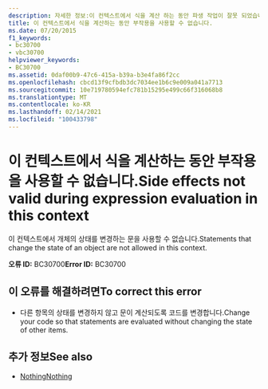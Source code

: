 ```yaml
---
description: 자세한 정보:이 컨텍스트에서 식을 계산 하는 동안 파생 작업이 잘못 되었습니다.
title: 이 컨텍스트에서 식을 계산하는 동안 부작용을 사용할 수 없습니다.
ms.date: 07/20/2015
f1_keywords:
- bc30700
- vbc30700
helpviewer_keywords:
- BC30700
ms.assetid: 0daf00b9-47c6-415a-b39a-b3e4fa86f2cc
ms.openlocfilehash: cbcd13f9cfbdb3dc7034ee1b6c9e009a041a7713
ms.sourcegitcommit: 10e719780594efc781b15295e499c66f316068b8
ms.translationtype: MT
ms.contentlocale: ko-KR
ms.lasthandoff: 02/14/2021
ms.locfileid: "100433798"
---
```

# <a name="side-effects-not-valid-during-expression-evaluation-in-this-context"></a><span data-ttu-id="651af-103">이 컨텍스트에서 식을 계산하는 동안 부작용을 사용할 수 없습니다.</span><span class="sxs-lookup"><span data-stu-id="651af-103">Side effects not valid during expression evaluation in this context</span></span>

<span data-ttu-id="651af-104">이 컨텍스트에서 개체의 상태를 변경하는 문을 사용할 수 없습니다.</span><span class="sxs-lookup"><span data-stu-id="651af-104">Statements that change the state of an object are not allowed in this context.</span></span>  
  
 <span data-ttu-id="651af-105">**오류 ID:** BC30700</span><span class="sxs-lookup"><span data-stu-id="651af-105">**Error ID:** BC30700</span></span>  
  
## <a name="to-correct-this-error"></a><span data-ttu-id="651af-106">이 오류를 해결하려면</span><span class="sxs-lookup"><span data-stu-id="651af-106">To correct this error</span></span>  
  
- <span data-ttu-id="651af-107">다른 항목의 상태를 변경하지 않고 문이 계산되도록 코드를 변경합니다.</span><span class="sxs-lookup"><span data-stu-id="651af-107">Change your code so that statements are evaluated without changing the state of other items.</span></span>  
  
## <a name="see-also"></a><span data-ttu-id="651af-108">추가 정보</span><span class="sxs-lookup"><span data-stu-id="651af-108">See also</span></span>

- [<span data-ttu-id="651af-109">Nothing</span><span class="sxs-lookup"><span data-stu-id="651af-109">Nothing</span></span>](../language-reference/nothing.md)
